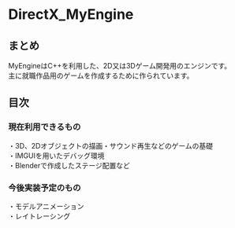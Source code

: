 # DirectX_MyEngine

## まとめ

MyEngineはC++を利用した、2D又は3Dゲーム開発用のエンジンです。  
主に就職作品用のゲームを作成するために作られています。

## 目次

### 現在利用できるもの

・3D、2Dオブジェクトの描画・サウンド再生などのゲームの基礎  
・IMGUIを用いたデバッグ環境  
・Blenderで作成したステージ配置など  

### 今後実装予定のもの

・モデルアニメーション  
・レイトレーシング  
